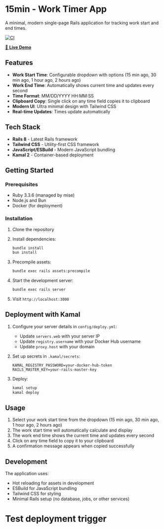 # 15min - Work Timer App

A minimal, modern single-page Rails application for tracking work start and end times.

[![CI](https://github.com/barturba/15min/actions/workflows/ci.yml/badge.svg)](https://github.com/barturba/15min/actions/workflows/ci.yml)

[🚀 **Live Demo**](https://15min.bartasurba.com)

## Features

- **Work Start Time**: Configurable dropdown with options (15 min ago, 30 min ago, 1 hour ago, 2 hours ago)
- **Work End Time**: Automatically shows current time and updates every second
- **Time Format**: MM/DD/YYYY HH:MM:SS
- **Clipboard Copy**: Single click on any time field copies it to clipboard
- **Modern UI**: Ultra minimal design with Tailwind CSS
- **Real-time Updates**: Times update automatically

## Tech Stack

- **Rails 8** - Latest Rails framework
- **Tailwind CSS** - Utility-first CSS framework
- **JavaScript/ESBuild** - Modern JavaScript bundling
- **Kamal 2** - Container-based deployment

## Getting Started

### Prerequisites

- Ruby 3.3.6 (managed by mise)
- Node.js and Bun
- Docker (for deployment)

### Installation

1. Clone the repository
2. Install dependencies:
   ```bash
   bundle install
   bun install
   ```

3. Precompile assets:
   ```bash
   bundle exec rails assets:precompile
   ```

4. Start the development server:
   ```bash
   bundle exec rails server
   ```

5. Visit `http://localhost:3000`

## Deployment with Kamal

1. Configure your server details in `config/deploy.yml`:
   - Update `servers.web` with your server IP
   - Update `registry.username` with your Docker Hub username
   - Update `proxy.host` with your domain

2. Set up secrets in `.kamal/secrets`:
   ```
   KAMAL_REGISTRY_PASSWORD=your-docker-hub-token
   RAILS_MASTER_KEY=your-rails-master-key
   ```

3. Deploy:
   ```bash
   kamal setup
   kamal deploy
   ```

## Usage

1. Select your work start time from the dropdown (15 min ago, 30 min ago, 1 hour ago, 2 hours ago)
2. The work start time will automatically calculate and display
3. The work end time shows the current time and updates every second
4. Click on any time field to copy it to your clipboard
5. A confirmation message appears when copied successfully

## Development

The application uses:
- Hot reloading for assets in development
- ESBuild for JavaScript bundling
- Tailwind CSS for styling
- Minimal Rails setup (no database, jobs, or other services)
# Test deployment trigger

